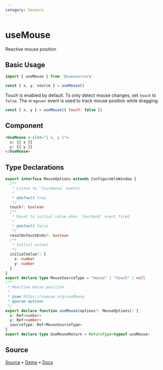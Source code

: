 ```yaml
---
category: Sensors
---
```


# useMouse

Reactive mouse position

## Basic Usage

```js
import { useMouse } from '@vueuse/core'

const { x, y, source } = useMouse()
```

Touch is enabled by default. To only detect mouse changes, set `touch` to `false`.
The `dragover` event is used to track mouse position while dragging.

```js
const { x, y } = useMouse({ touch: false })
```

## Component
```html
<UseMouse v-slot="{ x, y }">
  x: {{ x }}
  y: {{ y }}
</UseMouse>
```


<!--FOOTER_STARTS-->
## Type Declarations

```typescript
export interface MouseOptions extends ConfigurableWindow {
  /**
   * Listen to `touchmove` events
   *
   * @default true
   */
  touch?: boolean
  /**
   * Reset to initial value when `touchend` event fired
   *
   * @default false
   */
  resetOnTouchEnds?: boolean
  /**
   * Initial values
   */
  initialValue?: {
    x: number
    y: number
  }
}
export declare type MouseSourceType = "mouse" | "touch" | null
/**
 * Reactive mouse position.
 *
 * @see https://vueuse.org/useMouse
 * @param options
 */
export declare function useMouse(options?: MouseOptions): {
  x: Ref<number>
  y: Ref<number>
  sourceType: Ref<MouseSourceType>
}
export declare type UseMouseReturn = ReturnType<typeof useMouse>
```

## Source

[Source](https://github.com/vueuse/vueuse/blob/main/packages/core/useMouse/index.ts) • [Demo](https://github.com/vueuse/vueuse/blob/main/packages/core/useMouse/demo.vue) • [Docs](https://github.com/vueuse/vueuse/blob/main/packages/core/useMouse/index.md)


<!--FOOTER_ENDS-->
